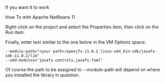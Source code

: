 If you want it to work

How To with Apache NetBeans 11

Right-click on the project and select the Properties item, then click on the Run item.

Finally, enter text similar to the one below in the VM Options space:
```
--module-path="<your path>/openjfx-11.0.2_linux-x64_bin-sdk/javafx-sdk-11.0.2/lib"
--add-modules="javafx.controls,javafx.fxml"
```

Of course the path to be assigned to --module-path will depend on where you installed the library in question.

